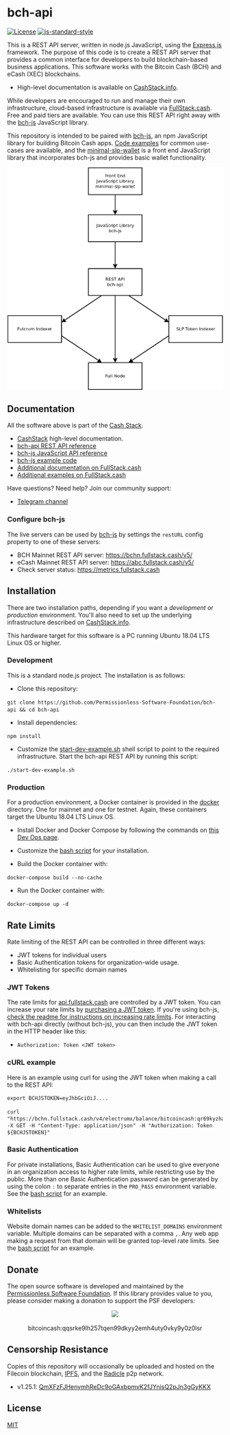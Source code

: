 # bch-api

[![License](https://img.shields.io/npm/l/@psf/bch-js)](https://github.com/Permissionless-Software-Foundation/bch-js/blob/master/LICENSE.md)
[![js-standard-style](https://img.shields.io/badge/javascript-standard%20code%20style-green.svg?style=flat-square)](https://github.com/feross/standard)

This is a REST API server, written in node.js JavaScript, using the [Express.js](https://expressjs.com/) framework. The purpose of this code is to create a REST API server that provides a common interface for developers to build blockchain-based business applications. This software works with the Bitcoin Cash (BCH) and eCash (XEC) blockchains.
- High-level documentation is available on [CashStack.info](https://cashstack.info).

While developers are encouraged to run and manage their own infrastructure, cloud-based infrastructure is available via [FullStack.cash](https://fullstack.cash). Free and paid tiers are available. You can use this REST API right away with the [bch-js](https://github.com/Permissionless-Software-Foundation/bch-js) JavaScript library.

This repository is intended to be paired with [bch-js](https://github.com/Permissionless-Software-Foundation/bch-js), an npm JavaScript library for building Bitcoin Cash apps. [Code examples](https://github.com/Permissionless-Software-Foundation/bch-js-examples) for common use-cases are available, and the [minimal-slp-wallet](https://www.npmjs.com/package/minimal-slp-wallet) is a front end JavaScript library that incorporates bch-js and provides basic wallet functionality.

![bch-api dependency diagram](./diagrams/bch-api-dependency-graph.png)

## Documentation
All the software above is part of the [Cash Stack](https://cashstack.info).

- [CashStack](https://cashstack.info) high-level documentation.
- [bch-api REST API reference](https://api.fullstack.cash/docs/)
- [bch-js JavaScript API reference](https://bchjs.fullstack.cash/)
- [bch-js example code](https://github.com/Permissionless-Software-Foundation/bch-js-examples)
- [Additional documentation on FullStack.cash](https://fullstack.cash/documentation)
- [Additional examples on FullStack.cash](https://fullstack.cash/examples)

Have questions? Need help? Join our community support:
- [Telegram channel](https://t.me/bch_js_toolkit)

### Configure bch-js
The live servers can be used by [bch-js](https://github.com/Permissionless-Software-Foundation/bch-js) by settings the `restURL` config property to one of these servers:

- BCH Mainnet REST API server: https://bchn.fullstack.cash/v5/
- eCash Mainnet REST API server: https://abc.fullstack.cash/v5/
- Check server status: https://metrics.fullstack.cash

## Installation
There are two installation paths, depending if you want a *development* or
*production* environment. You'll also need to set up the underlying infrastructure
described on [CashStack.info](https://cashstack.info).

This hardware target for this software is a PC running Ubuntu 18.04 LTS Linux OS or higher.

### Development
This is a standard node.js project. The installation is as follows:

- Clone this repository:

`git clone https://github.com/Permissionless-Software-Foundation/bch-api && cd bch-api`

- Install dependencies:

`npm install`

- Customize the [start-dev-example.sh](start-dev-example.sh) shell script to
point to the required infrastructure. Start the bch-api REST API by running
this script:

`./start-dev-example.sh`

### Production
For a production environment, a Docker container is provided in the
[docker](docker) directory. One for mainnet and one for testnet. Again, these
containers target the Ubuntu 18.04 LTS Linux OS.

- Install Docker and Docker Compose by following the commands on
[this Dev Ops page](https://bafybeidpuq6pgpryd22wwykhqh2etw44pzofuncm5ldczk5v733tkwk55y.ipfs.dweb.link/docs/dev-ops/overview).

- Customize the [bash script](docker/mainnet/start-local-mainnet.sh) for your
installation.

- Build the Docker container with:

`docker-compose build --no-cache`

- Run the Docker container with:

`docker-compose up -d`

## Rate Limits
Rate limiting of the REST API can be controlled in three different ways:
 - JWT tokens for individual users
 - Basic Authentication tokens for organization-wide usage.
 - Whitelisting for specific domain names

### JWT Tokens
The rate limits for [api.fullstack.cash](https://api.fullstack.cash) are controlled by a JWT token. You can increase your rate limits by [purchasing a JWT token](https://fullstack.cash). If you're using bch-js, [check the readme for instructions on increasing rate limits](https://github.com/Permissionless-Software-Foundation/bch-js#api-key). For interacting with bch-api directly (without bch-js), you can then include the JWT token in the HTTP header like this:

- `Authorization: Token <JWT token>`

### cURL example
Here is an example using curl for using the JWT token when making a call to the REST API:

```
export BCHJSTOKEN=eyJhbGciOiJ....

curl "https://bchn.fullstack.cash/v4/electrumx/balance/bitcoincash:qr69kyzha07dcecrsvjwsj4s6slnlq4r8c30lxnur3" -X GET -H "Content-Type: application/json" -H "Authorization: Token ${BCHJSTOKEN}"
```

### Basic Authentication
For private installations, Basic Authentication can be used to give everyone in an organization access to higher rate limits, while restricting use by the public. More than one Basic Authentication password can be generated by using the colon `:` to separate entries in the `PRO_PASS` environment variable. See the [bash script](docker/mainnet/start-local-mainnet.sh) for an example.

### Whitelists
Website domain names can be added to the `WHITELIST_DOMAINS` environment variable. Multiple domains can be separated with a comma `,`. Any web app making a request from that domain will be granted top-level rate limits. See the [bash script](docker/mainnet/start-local-mainnet.sh) for an example.

## Donate

The open source software is developed and maintained by the [Permissionless Software Foundation](https://psfoundation.cash). If this library provides value to you, please consider making a donation to support the PSF developers:

<div align="center">
<img src="./diagrams/psf-burn-qr.png" />
<p>bitcoincash:qqsrke9lh257tqen99dkyy2emh4uty0vky9y0z0lsr</p>
</div>


## Censorship Resistance
Copies of this repository will occasionally be uploaded and hosted on the Filecoin blockchain, [IPFS](https://ipfs.io), and the [Radicle](https://radicle.xyz) p2p network.

- v1.25.1: [QmXFzFJHenymhReDc9oGAxbpmvK2fJYnisQ2pJn3gGyKKX](https://ipfs.io/ipfs/QmXFzFJHenymhReDc9oGAxbpmvK2fJYnisQ2pJn3gGyKKX)

## License
[MIT](./LICENSE.md)
